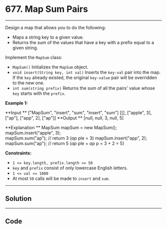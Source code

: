 # 677. Map Sum Pairs

---

Design a map that allows you to do the following:

  * Maps a string key to a given value.
  * Returns the sum of the values that have a key with a prefix equal to a given string.



Implement the `MapSum` class:

  * `MapSum()` Initializes the `MapSum` object.
  * `void insert(String key, int val)` Inserts the `key-val` pair into the map. If the `key` already existed, the original `key-value` pair will be overridden to the new one.
  * `int sum(string prefix)` Returns the sum of all the pairs' value whose `key` starts with the `prefix`.



 

**Example 1:**


**Input **
["MapSum", "insert", "sum", "insert", "sum"]
[[], ["apple", 3], ["ap"], ["app", 2], ["ap"]]
**Output **
[null, null, 3, null, 5]

**Explanation **
MapSum mapSum = new MapSum();
mapSum.insert("apple", 3);  
mapSum.sum("ap");           // return 3 (_ap_ ple = 3)
mapSum.insert("app", 2);    
mapSum.sum("ap");           // return 5 (_ap_ ple + _ap_ p = 3 + 2 = 5)


 

**Constraints:**

  * `1 <= key.length, prefix.length <= 50`
  * `key` and `prefix` consist of only lowercase English letters.
  * `1 <= val <= 1000`
  * At most `50` calls will be made to `insert` and `sum`.

---

## Solution



---

## Code
```python


```